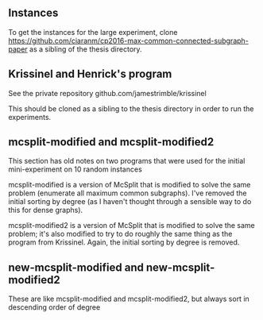 ## Instances

To get the instances for the large experiment, clone https://github.com/ciaranm/cp2016-max-common-connected-subgraph-paper
as a sibling of the thesis directory.

## Krissinel and Henrick's program

See the private repository github.com/jamestrimble/krissinel

This should be cloned as a sibling to the thesis directory in order to run the experiments.

## mcsplit-modified and mcsplit-modified2

This section has old notes on two programs that were used for the initial mini-experiment on 10 random instances

mcsplit-modified is a version of McSplit that is modified to solve the same problem (enumerate all maximum common subgraphs).  I've removed the initial sorting by degree (as I haven't thought through a sensible way to do this for dense graphs).

mcsplit-modified2 is a version of McSplit that is modified to solve the same problem; it's also modified to try to do roughly the same thing as the program from Krissinel.  Again, the initial sorting by degree is removed.

## new-mcsplit-modified and new-mcsplit-modified2

These are like mcsplit-modified and mcsplit-modified2, but always sort in descending order of degree

